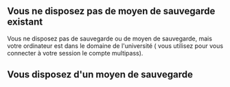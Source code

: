 
## Vous ne disposez pas de moyen de sauvegarde existant

Vous ne disposez pas de sauvegarde ou de moyen de sauvegarde, mais votre ordinateur est dans le domaine de l'université \( vous utilisez pour vous connecter à votre session le compte multipass\).




## Vous disposez d'un moyen de sauvegarde 
